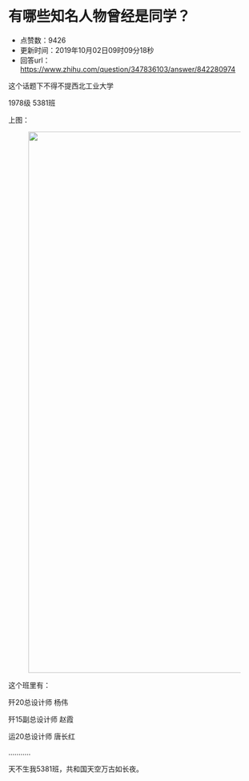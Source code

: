 # 有哪些知名人物曾经是同学？
- 点赞数：9426
- 更新时间：2019年10月02日09时09分18秒
- 回答url：https://www.zhihu.com/question/347836103/answer/842280974
<body>
 <p data-pid="j-ESSpj9">这个话题下不得不提西北工业大学</p>
 <p data-pid="QwZM0SVE">1978级 5381班</p>
 <p data-pid="I0ULcMMp">上图：</p>
 <figure data-size="normal">
  <img src="https://picx.zhimg.com/50/v2-77b6b166f54b4e6fb7960712302e137f_720w.jpg?source=1940ef5c" data-rawwidth="1080" data-rawheight="810" data-size="normal" data-original-token="v2-d2b7c58893a61bafda3a646ecb267f98" data-default-watermark-src="https://picx.zhimg.com/50/v2-6d90dc8f0752da1acc3ad0ad38f72149_720w.jpg?source=1940ef5c" class="origin_image zh-lightbox-thumb" width="1080" data-original="https://pic1.zhimg.com/v2-77b6b166f54b4e6fb7960712302e137f_r.jpg?source=1940ef5c">
 </figure>
 <p data-pid="qBdPOHUC">这个班里有：</p>
 <p data-pid="FupRMbI4">歼20总设计师 杨伟</p>
 <p data-pid="2BfPae5m">歼15副总设计师 赵霞</p>
 <p data-pid="VvcEd1Nr">运20总设计师 唐长红</p>
 <p data-pid="JWyvNh9i">...........</p>
 <p data-pid="-tzOBCMT">天不生我5381班，共和国天空万古如长夜。</p>
 <p></p>
</body>